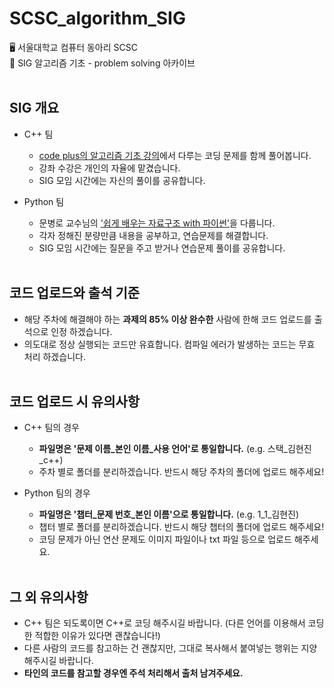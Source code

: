 # SCSC_algorithm_SIG

🖥️ 서울대학교 컴퓨터 동아리 SCSC<br>
📕 SIG 알고리즘 기초 - problem solving 아카이브<br><br>



## SIG 개요

* C++ 팀
  * [code plus의 알고리즘 기초 강의](https://code.plus/course/41, "codeplus link")에서 다루는 코딩 문제를 함께 풀어봅니다.
  * 강좌 수강은 개인의 자율에 맡겼습니다.
  * SIG 모임 시간에는 자신의 풀이를 공유합니다.

* Python 팀
  * 문병로 교수님의 ['쉽게 배우는 자료구조 with 파이썬'](https://www.kyobobook.co.kr/product/detailViewKor.laf?ejkGb=KOR&mallGb=KOR&barcode=9791156645757)을 다룹니다.
  * 각자 정해진 분량만큼 내용을 공부하고, 연습문제를 해결합니다.
  * SIG 모임 시간에는 질문을 주고 받거나 연습문제 풀이를 공유합니다.
<br><br>

## 코드 업로드와 출석 기준

* 해당 주차에 해결해야 하는 **과제의 85% 이상 완수한** 사람에 한해 코드 업로드를 출석으로 인정 하겠습니다.
* 의도대로 정상 실행되는 코드만 유효합니다. 컴파일 에러가 발생하는 코드는 무효 처리 하겠습니다.
<br><br>

## 코드 업로드 시 유의사항

* C++ 팀의 경우
  * **파일명은 '문제 이름_본인 이름_사용 언어'로 통일합니다.** (e.g. 스택_김현진_c++)
  * 주차 별로 폴더를 분리하겠습니다. 반드시 해당 주차의 폴더에 업로드 해주세요!


* Python 팀의 경우
  * **파일명은 '챕터_문제 번호_본인 이름'으로 통일합니다.** (e.g. 1_1_김현진)
  * 챕터 별로 폴더를 분리하겠습니다. 반드시 해당 챕터의 폴더에 업로드 해주세요!
  * 코딩 문제가 아닌 연산 문제도 이미지 파일이나 txt 파일 등으로 업로드 해주세요.
<br><br>

## 그 외 유의사항

* C++ 팀은 되도록이면 C++로 코딩 해주시길 바랍니다. (다른 언어를 이용해서 코딩한 적합한 이유가 있다면 괜찮습니다!)
* 다른 사람의 코드를 참고하는 건 괜찮지만, 그대로 복사해서 붙여넣는 행위는 지양해주시길 바랍니다.
* **타인의 코드를 참고할 경우엔 주석 처리해서 출처 남겨주세요.**
